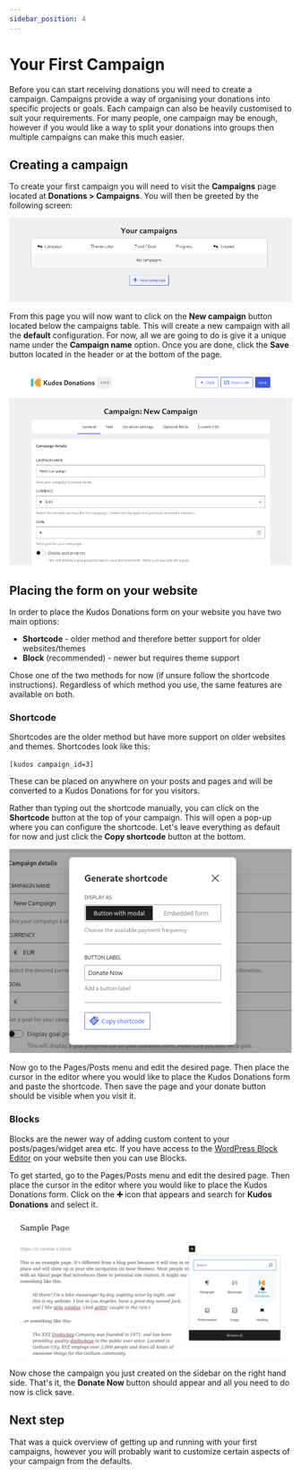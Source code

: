 ```yaml
---
sidebar_position: 4
---
```


# Your First Campaign

Before you can start receiving donations you will need to create a campaign. Campaigns provide a way of organising your donations into specific projects or goals. Each campaign can also be heavily customised to suit your requirements. For many people, one campaign may be enough, however if you would like a way to split your donations into groups then multiple campaigns can make this much easier.

## Creating a campaign

To create your first campaign you will need to visit the **Campaigns** page located at **Donations > Campaigns**. You will then be greeted by the following screen:

![Empty Campaigns Page](../../static/img/en/campaigns-blank.png)

From this page you will now want to click on the **New campaign** button located below the campaigns table. This will create a new campaign with all the **default** configuration. For now, all we are going to do is give it a unique name under the **Campaign name** option. Once you are done, click the **Save** button located in the header or at the bottom of the page.

![New Campaign Page](../../static/img/en/new-campaign.png)

## Placing the form on your website

In order to place the Kudos Donations form on your website you have two main options:

- **Shortcode** - older method and therefore better support for older websites/themes
- **Block** (recommended) - newer but requires theme support

Chose one of the two methods for now (if unsure follow the shortcode instructions). Regardless of which method you use, the same features are available on both.

### Shortcode

Shortcodes are the older method but have more support on older websites and themes. Shortcodes look like this:

``[kudos campaign_id=3]``

These can be placed on anywhere on your posts and pages and will be converted to a Kudos Donations for for you visitors.

Rather than typing out the shortcode manually, you can click on the **Shortcode** button at the top of your campaign. This will open a pop-up where you can configure the shortcode. Let's leave everything as default for now and just click the **Copy shortcode** button at the bottom.

![Shortcode Modal](../../static/img/en/copy-shortcode-modal.png)

Now go to the Pages/Posts menu and edit the desired page. Then place the cursor in the editor where you would like to place the Kudos Donations form and paste the shortcode. Then save the page and your donate button should be visible when you visit it.

### Blocks

Blocks are the newer way of adding custom content to your posts/pages/widget area etc. If you have access to the [WordPress Block Editor](https://wordpress.org/documentation/article/wordpress-block-editor/) on your website then you can use Blocks.

To get started, go to the Pages/Posts menu and edit the desired page. Then place the cursor in the editor where you would like to place the Kudos Donations form. Click on the **➕** icon that appears and search for **Kudos Donations** and select it.

![Block Picker Dialogue](../../static/img/en/block-editor-choose-kudos.png)

Now chose the campaign you just created on the sidebar on the right hand side. That's it, the **Donate Now** button should appear and all you need to do now is click save.

## Next step

That was a quick overview of getting up and running with your first campaigns, however you will probably want to customize certain aspects of your campaign from the defaults.
